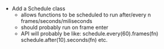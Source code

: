 * Add a Schedule class
	* allows functions to be scheduled to run after/every n frames/seconds/miliseconds
	* should probably run on frame enter
	* API will probably be like:
		schedule.every(60).frames(fn)
		schedule.after(10).seconds(fn)
		etc.
